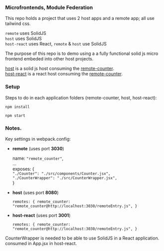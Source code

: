 ### Microfrontends, Module Federation

This repo holds a project that uses 2 host apps and a remote app; all use tailwind css.

`remote` uses SolidJS\
`host` uses SolidJS\
`host-react` uses React, `remote` & `host` use SolidJS

The purpose of this repo is to demo using a a fully functional solid js micro frontend embeded into other host projects.

[host](http://localhost:8080/) is a solid js host consuming the [remote-counter](http://localhost:3030/).\
[host-react](http://localhost:3001/) is a react host consuming the [remote-counter](http://localhost:3030/).

### Setup

Steps to do in each application folders (remote-counter, host, host-react):

`npm install`

`npm start`

### Notes.

Key settings in webpack.config:

- **remote** (uses port **3030**)

  
    name: `"remote_counter"`,\
    ...\
    exposes: {\
        `"./Counter": "./src/components/Counter.jsx",`\
        `"./CounterWrapper": "./src/CounterWrapper.jsx",`\
    }
  

- **host** (uses port **8080**)

  `
    remotes: {
      remote_counter: "remote_counter@http://localhost:3030/remoteEntry.js",
    }
  `
- **host-react** (uses port **3001**)

  `
    remotes: {
      remote_counter: "remote_counter@http://localhost:3030/remoteEntry.js",
    }
  `
  

CounterWrapper is needed to be able to use SolidJS in a React application. consumed in App.jsx in host-react.
